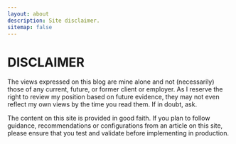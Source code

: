 ```yaml
---
layout: about
description: Site disclaimer.
sitemap: false
---
```


# DISCLAIMER

The views expressed on this blog are mine alone and not (necessarily) those of any current, future, or former client or employer. As I reserve the right to review my position based on future evidence, they may not even reflect my own views by the time you read them. If in doubt, ask.

The content on this site is provided in good faith. If you plan to follow guidance, recommendations or configurations from an article on this site, please ensure that you test and validate before implementing in production.
